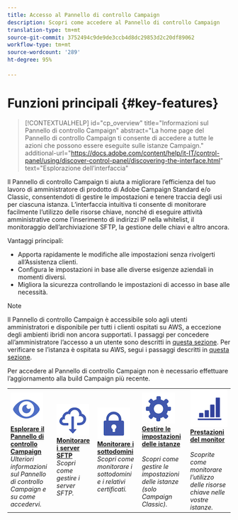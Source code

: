 ```yaml
---
title: Accesso al Pannello di controllo Campaign
description: Scopri come accedere al Pannello di controllo Campaign
translation-type: tm+mt
source-git-commit: 3752494c9de9de3ccb4d8dc29853d2c20df89062
workflow-type: tm+mt
source-wordcount: '289'
ht-degree: 95%

---
```



# Funzioni principali {#key-features}

>[!CONTEXTUALHELP]
>id="cp_overview"
>title="Informazioni sul Pannello di controllo Campaign"
>abstract="La home page del Pannello di controllo Campaign ti consente di accedere a tutte le azioni che possono essere eseguite sulle istanze Campaign."
>additional-url="https://docs.adobe.com/content/help/it-IT/control-panel/using/discover-control-panel/discovering-the-interface.html" text="Esplorazione dell’interfaccia"

Il Pannello di controllo Campaign ti aiuta a migliorare l’efficienza del tuo lavoro di amministratore di prodotto di Adobe Campaign Standard e/o Classic, consentendoti di gestire le impostazioni e tenere traccia degli usi per ciascuna istanza. L’interfaccia intuitiva ti consente di monitorare facilmente l’utilizzo delle risorse chiave, nonché di eseguire attività amministrative come l’inserimento di indirizzi IP nella whitelist, il monitoraggio dell’archiviazione SFTP, la gestione delle chiavi e altro ancora.

Vantaggi principali:

* Apporta rapidamente le modifiche alle impostazioni senza rivolgerti all’Assistenza clienti.
* Configura le impostazioni in base alle diverse esigenze aziendali in momenti diversi.
* Migliora la sicurezza controllando le impostazioni di accesso in base alle necessità.

>[!NOTE]
>Il Pannello di controllo Campaign è accessibile solo agli utenti amministratori e disponibile per tutti i clienti ospitati su AWS, a eccezione degli ambienti ibridi non ancora supportati. I passaggi per concedere all’amministratore l’accesso a un utente sono descritti in [questa sezione](../../discover/using/managing-permissions.md). Per verificare se l’istanza è ospitata su AWS, segui i passaggi descritti in [questa sezione](../../faq.md).
>
>Per accedere al Pannello di controllo Campaign non è necessario effettuare l’aggiornamento alla build Campaign più recente.

<table>
<tr>
    <td>
        <a href="../../discover/using/accessing-control-panel.md"><img alt="condizioni" src="assets/do-not-localize/discover.png"/></a>
        <div><a href="../../discover/using/accessing-control-panel.md"><strong>Esplorare il Pannello di controllo Campaign</strong></a></div>
        <em>Ulteriori informazioni sul Pannello di controllo Campaign e su come accedervi.</em>
    </td>
    <td>
        <a href="../../sftp/using/about-sftp-management.md"><img alt="condizioni" src="assets/do-not-localize/sftp.png"/></a>
        <div><a href="../../sftp/using/about-sftp-management.md"><strong>Monitorare i server SFTP</strong></a></div>
        <em>Scopri come gestire i server SFTP.</em>
    </td>
    <td>
        <a href="../../subdomains-certificates/using/subdomains-branding.md"><img alt="condizioni" src="assets/do-not-localize/subdomains.png"/></a>
        <div><a href="../../subdomains-certificates/using/subdomains-branding.md"><strong>Monitorare i sottodomini</strong></a></div>
        <em>Scopri come monitorare i sottodomini e i relativi certificati.</em>
    </td>
    <td>
        <a href="../../instances-settings/using/ip-whitelisting-instance-access.md"><img alt="condizioni" src="assets/do-not-localize/instance_settings.png"/></a>
        <div><a href="../../instances-settings/using/ip-whitelisting-instance-access.md"><strong>Gestire le impostazioni delle istanze</strong></a></div>
        <br/><em>Scopri come gestire le impostazioni delle istanze (solo Campaign Classic).</em>
    </td>
    <td>
        <a href="../../performance-monitoring/using/about-performance-monitoring.md"><img alt="condizioni" src="assets/do-not-localize/monitoring-performance.png"/></a>
        <div><a href="../../performance-monitoring/using/about-performance-monitoring.md"><strong>Prestazioni del monitor</strong></a></div>
        <br/><em>Scoprite come monitorare l’utilizzo delle risorse chiave nelle vostre istanze.</em>
    </td>
</tr>
</table>
